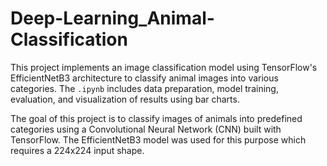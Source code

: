 # Deep-Learning_Animal-Classification

This project implements an image classification model using TensorFlow's EfficientNetB3 architecture to classify animal images into various categories. The `.ipynb` includes data preparation, model training, evaluation, and visualization of results using bar charts.

The goal of this project is to classify images of animals into predefined categories using a Convolutional Neural Network (CNN) built with TensorFlow. The EfficientNetB3 model was used for this purpose which requires a 224x224 input shape.
